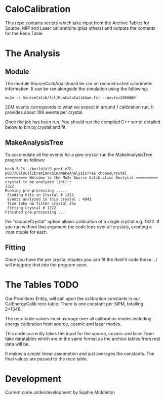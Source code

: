 # CaloCalibration
This repo contains scripts which take input from the Archive Tables for Source, MIP and Laser calibrations (plus others) and outputs the contents for the Reco Table.

# The Analysis

## Module
The module SourceCalibAna should be ran on reconstructed calorimeter information. It can be ran alongside the simulation using the following:

```
mu2e -c SourceCalib/fcl/RunCaloCalibGun.fcl --nevts=2000000
```
20M events corresponds to what we expect in around 1 calibration run. It provides about 10K events per crystal.

Once the job has been run. You should run the compiled C++ script detailed below to bin by crystal and fit.

## MakeAnalysisTree

To accumulate all the events for a give crystal run the MakeAnalysisTree program as follows:

```
bash-5.1$ ./build/al9-prof-e28-p057/CaloCalibration/bin/MakeAnalysisTree chooseCrystal
========== Welcome to the Mu2e Source Calibration Analysis ==========
crystal to be analyzed (int) : 
1322
Running pre-processing .....
 Finding Hits in Crystal # 1322
 Events analyzed in this crystal : 4043
 Time take no filter crystal 24s
 Fitting Crystal # 1322
Finished pre-processing ...

```
the "chooseCrystal" option allows calibration of a single crystal e.g. 1322. If you run without that argument the code lops over all crystals, creating a .root ntuple for each.

## Fitting

Once you have the per crystal ntuples you can fit the RooFit code these....I will integrate that into the program soon.

# The Tables TODO

Our Proditions Entity, <NAME> will call upon the calibration constants in our CalEnergyCalib reco table. There is one constant per SiPM, totalling 2*1348.

The reco table values must average over all calibration modes including energy calibration from source, cosmic and laser modes.

This code currently takes the input for the source, cosmic and laser from fake datatables which are in the same format as the archive tables from real data will be.

It makes a simple linear assumption and just averages the constants. The final values are passed to the reco table.

# Development
Current code underdevelopment by Sophie Middleton 

